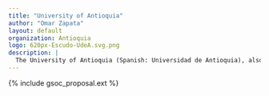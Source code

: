 ```yaml
---
title: "University of Antioquia"
author: "Omar Zapata"
layout: default
organization: Antioquia
logo: 620px-Escudo-UdeA.svg.png
description: |
  The University of Antioquia (Spanish: Universidad de Antioquia), also called UdeA, is a public, departmental, coeducational, research university located primarily in the city of Medellín, Antioquia.
---
```


{% include gsoc_proposal.ext %}
